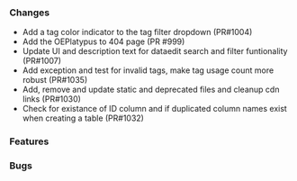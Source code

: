 ### Changes
- Add a tag color indicator to the tag filter dropdown (PR#1004)
- Add the OEPlatypus to 404 page (PR #999)
- Update UI and description text for dataedit search and filter funtionality (PR#1007)
- Add exception and test for invalid tags, make tag usage count more robust (PR#1035)
- Add, remove and update static and deprecated files and cleanup cdn links (PR#1030)
- Check for existance of ID column and if duplicated column names exist when creating a table (PR#1032)

### Features

### Bugs
